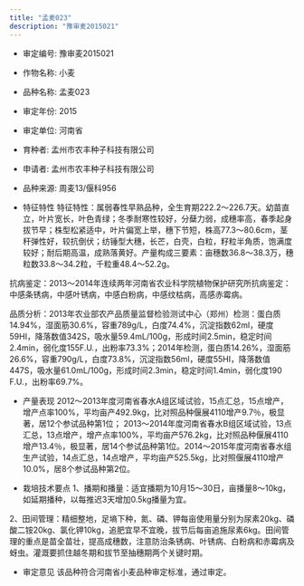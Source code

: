 ```yaml
---
title: "孟麦023"
description: "豫审麦2015021"
---
```

* 审定编号:  豫审麦2015021

*  作物名称:  小麦

*  品种名称:  孟麦023

*  审定年份:  2015

*  审定单位:  河南省

* 育种者:  孟州市农丰种子科技有限公司

*  申请者:  孟州市农丰种子科技有限公司

*  品种来源:  周麦13/偃科956

*  特征特性
特征特性：属弱春性早熟品种，全生育期222.2～226.7天。幼苗直立，叶片宽长，叶色青绿；冬季耐寒性较好，分蘖力弱，成穗率高，春季起身拔节早；株型松紧适中，叶片偏宽上举，穗下节短，株高77.3～80.6cm，茎秆弹性好，较抗倒伏；纺锤型大穗，长芒，白壳，白粒，籽粒半角质，饱满度较好；耐后期高温，成熟落黄好。产量构成三要素：亩穗数36.8～38.3万，穗粒数33.8～34.2粒，千粒重48.4～52.2g。
抗病鉴定：2013～2014年连续两年河南省农业科学院植物保护研究所抗病鉴定：中感条锈病，中感叶锈病，中感白粉病，中感纹枯病，高感赤霉病。
品质分析：2013年农业部农产品质量监督检验测试中心（郑州）检测：蛋白质14.94%，湿面筋30.6%，容重789g/L，白度74.4%，沉淀指数62ml，硬度59HI，降落数值342S，吸水量59.4mL/100g，形成时间2.5min，稳定时间2.4min，弱化度155F.U.，出粉率73.3%；2014年检测，蛋白质14.26%，湿面筋26.6%，容重790g/L，白度73.8%，沉淀指数56ml，硬度55HI，降落数值447S，吸水量61.0mL/100g，形成时间2.3min，稳定时间1.4min，弱化度190 F.U.，出粉率69.7%。


*  产量表现
2012～2013年度河南省春水A组区域试验，15点汇总，15点增产，增产点率100%，平均亩产492.9kg，比对照品种偃展4110增产9.7％，极显著，居12个参试品种第1位；  2013～2014年度河南省春水B组区域试验，13点汇总，13点增产，增产点率100%，平均亩产576.2kg，比对照品种偃展4110增产13.4％，极显著，居14个参试品种第1位。2014～2015年度河南省春水组生产试验，14点汇总，14点增产，平均亩产525.5kg，比对照偃展4110增产10.0%，居8个参试品种第2位。

*  栽培技术要点
1、播期和播量：适宜播期为10月15～30日，亩播量8～10kg，如延期播种，以每推迟3天增加0.5kg播量为宜。
2、田间管理：精细整地，足墒下种，氮、磷、钾每亩使用量分别为尿素20kg、磷酸二铵20kg、氯化钾10kg，追肥宜早不宜晚，拔节后每亩追施尿素6kg。田间管理的重点是苗全苗壮，提高成穗数，注意防治条锈病、叶锈病、白粉病和赤霉病及蚜虫。灌溉要抓住越冬期和拔节至抽穗期两个关键时期。


*  审定意见
该品种符合河南省小麦品种审定标准，通过审定。
